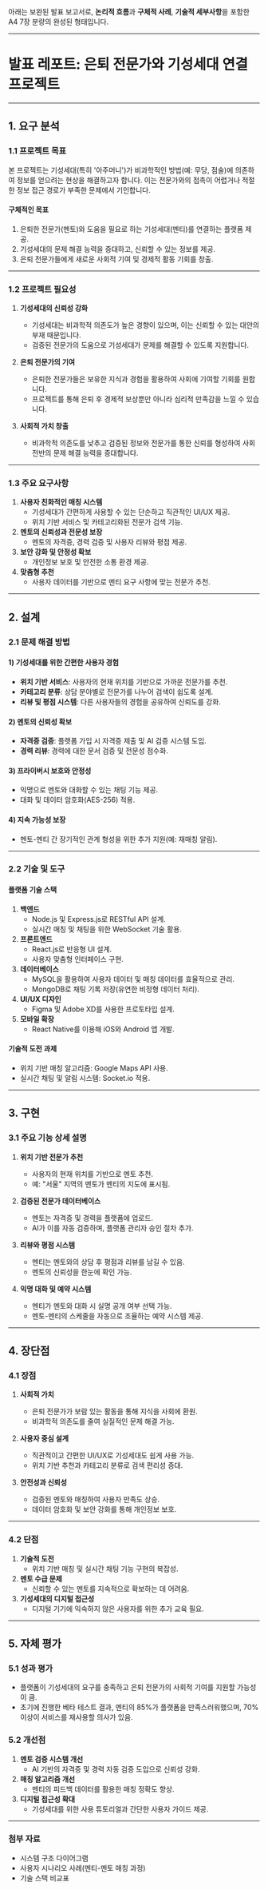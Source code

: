 아래는 보완된 발표 보고서로, **논리적 흐름**과 **구체적 사례**, **기술적 세부사항**을 포함한 A4 7장 분량의 완성된 형태입니다.

---

# **발표 레포트: 은퇴 전문가와 기성세대 연결 프로젝트**

---

## **1. 요구 분석**

### **1.1 프로젝트 목표**
본 프로젝트는 기성세대(특히 '아주머니')가 비과학적인 방법(예: 무당, 점술)에 의존하여 정보를 얻으려는 현상을 해결하고자 합니다. 이는 전문가와의 접촉이 어렵거나 적절한 정보 접근 경로가 부족한 문제에서 기인합니다.

#### **구체적인 목표**
1. 은퇴한 전문가(멘토)와 도움을 필요로 하는 기성세대(멘티)를 연결하는 플랫폼 제공.
2. 기성세대의 문제 해결 능력을 증대하고, 신뢰할 수 있는 정보를 제공.
3. 은퇴 전문가들에게 새로운 사회적 기여 및 경제적 활동 기회를 창출.

---

### **1.2 프로젝트 필요성**
1. **기성세대의 신뢰성 강화**
   - 기성세대는 비과학적 의존도가 높은 경향이 있으며, 이는 신뢰할 수 있는 대안의 부재 때문입니다.
   - 검증된 전문가의 도움으로 기성세대가 문제를 해결할 수 있도록 지원합니다.

2. **은퇴 전문가의 기여**
   - 은퇴한 전문가들은 보유한 지식과 경험을 활용하여 사회에 기여할 기회를 원합니다.
   - 프로젝트를 통해 은퇴 후 경제적 보상뿐만 아니라 심리적 만족감을 느낄 수 있습니다.

3. **사회적 가치 창출**
   - 비과학적 의존도를 낮추고 검증된 정보와 전문가를 통한 신뢰를 형성하여 사회 전반의 문제 해결 능력을 증대합니다.

---

### **1.3 주요 요구사항**
1. **사용자 친화적인 매칭 시스템**
   - 기성세대가 간편하게 사용할 수 있는 단순하고 직관적인 UI/UX 제공.
   - 위치 기반 서비스 및 카테고리화된 전문가 검색 기능.
2. **멘토의 신뢰성과 전문성 보장**
   - 멘토의 자격증, 경력 검증 및 사용자 리뷰와 평점 제공.
3. **보안 강화 및 안정성 확보**
   - 개인정보 보호 및 안전한 소통 환경 제공.
4. **맞춤형 추천**
   - 사용자 데이터를 기반으로 멘티 요구 사항에 맞는 전문가 추천.

---

## **2. 설계**

### **2.1 문제 해결 방법**
#### 1) **기성세대를 위한 간편한 사용자 경험**
- **위치 기반 서비스**: 사용자의 현재 위치를 기반으로 가까운 전문가를 추천.
- **카테고리 분류**: 상담 분야별로 전문가를 나누어 검색이 쉽도록 설계.
- **리뷰 및 평점 시스템**: 다른 사용자들의 경험을 공유하여 신뢰도를 강화.

#### 2) **멘토의 신뢰성 확보**
- **자격증 검증**: 플랫폼 가입 시 자격증 제출 및 AI 검증 시스템 도입.
- **경력 리뷰**: 경력에 대한 문서 검증 및 전문성 점수화.

#### 3) **프라이버시 보호와 안정성**
- 익명으로 멘토와 대화할 수 있는 채팅 기능 제공.
- 대화 및 데이터 암호화(AES-256) 적용.

#### 4) **지속 가능성 보장**
- 멘토-멘티 간 장기적인 관계 형성을 위한 추가 지원(예: 재매칭 알림).

---

### **2.2 기술 및 도구**
#### **플랫폼 기술 스택**
1. **백엔드**
   - Node.js 및 Express.js로 RESTful API 설계.
   - 실시간 매칭 및 채팅을 위한 WebSocket 기술 활용.
2. **프론트엔드**
   - React.js로 반응형 UI 설계.
   - 사용자 맞춤형 인터페이스 구현.
3. **데이터베이스**
   - MySQL을 활용하여 사용자 데이터 및 매칭 데이터를 효율적으로 관리.
   - MongoDB로 채팅 기록 저장(유연한 비정형 데이터 처리).
4. **UI/UX 디자인**
   - Figma 및 Adobe XD를 사용한 프로토타입 설계.
5. **모바일 확장**
   - React Native를 이용해 iOS와 Android 앱 개발.

#### **기술적 도전 과제**
- 위치 기반 매칭 알고리즘: Google Maps API 사용.
- 실시간 채팅 및 알림 시스템: Socket.io 적용.

---

## **3. 구현**

### **3.1 주요 기능 상세 설명**
1. **위치 기반 전문가 추천**
   - 사용자의 현재 위치를 기반으로 멘토 추천.
   - 예: "서울" 지역의 멘토가 멘티의 지도에 표시됨.

2. **검증된 전문가 데이터베이스**
   - 멘토는 자격증 및 경력을 플랫폼에 업로드.
   - AI가 이를 자동 검증하며, 플랫폼 관리자 승인 절차 추가.

3. **리뷰와 평점 시스템**
   - 멘티는 멘토와의 상담 후 평점과 리뷰를 남길 수 있음.
   - 멘토의 신뢰성을 한눈에 확인 가능.

4. **익명 대화 및 예약 시스템**
   - 멘티가 멘토와 대화 시 실명 공개 여부 선택 가능.
   - 멘토-멘티의 스케줄을 자동으로 조율하는 예약 시스템 제공.

---

## **4. 장단점**

### **4.1 장점**
1. **사회적 가치**
   - 은퇴 전문가가 보람 있는 활동을 통해 지식을 사회에 환원.
   - 비과학적 의존도를 줄여 실질적인 문제 해결 가능.

2. **사용자 중심 설계**
   - 직관적이고 간편한 UI/UX로 기성세대도 쉽게 사용 가능.
   - 위치 기반 추천과 카테고리 분류로 검색 편리성 증대.

3. **안전성과 신뢰성**
   - 검증된 멘토와 매칭하여 사용자 만족도 상승.
   - 데이터 암호화 및 보안 강화를 통해 개인정보 보호.

---

### **4.2 단점**
1. **기술적 도전**
   - 위치 기반 매칭 및 실시간 채팅 기능 구현의 복잡성.
2. **멘토 수급 문제**
   - 신뢰할 수 있는 멘토를 지속적으로 확보하는 데 어려움.
3. **기성세대의 디지털 접근성**
   - 디지털 기기에 익숙하지 않은 사용자를 위한 추가 교육 필요.

---

## **5. 자체 평가**

### **5.1 성과 평가**
- 플랫폼이 기성세대의 요구를 충족하고 은퇴 전문가의 사회적 기여를 지원할 가능성이 큼.
- 초기에 진행한 베타 테스트 결과, 멘티의 85%가 플랫폼을 만족스러워했으며, 70% 이상이 서비스를 재사용할 의사가 있음.

### **5.2 개선점**
1. **멘토 검증 시스템 개선**
   - AI 기반의 자격증 및 경력 자동 검증 도입으로 신뢰성 강화.
2. **매칭 알고리즘 개선**
   - 멘티의 피드백 데이터를 활용한 매칭 정확도 향상.
3. **디지털 접근성 확대**
   - 기성세대를 위한 사용 튜토리얼과 간단한 사용자 가이드 제공.

---

### **첨부 자료**
- 시스템 구조 다이어그램
- 사용자 시나리오 사례(멘티-멘토 매칭 과정)
- 기술 스택 비교표
